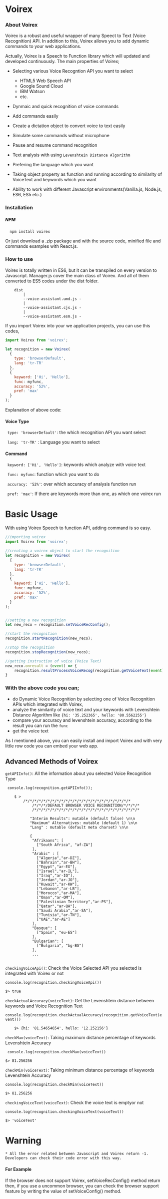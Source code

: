 
# Voirex

### About Voirex
Voirex is a robust and useful wrapper of many Speect to Text (Voice Recognition) API. In addition to this, Voirex allows you to add dynamic commands to your web applications.

Actually, Voirex is a Speech to Function library which will updated and developed continuously. The main properties of Voirex;

* Selecting various Voice Recogntion API you want to select 

    - HTML5 Web Speech API
    - Google Sound Cloud
    - IBM Watson
    - etc.
    
* Dynmaic and quick recognition of voice commands
* Add commands easily 
* Create a dictation object to convert voice to text easily
* Simulate some commands without microphone
* Pause and resume command recognition
* Text analysis with using ```Levenshtein Distance Algorithm```
* Prefering the language which you want 
* Taking object property as function and running according to similarity of VoiceText and keywords which you want
* Ability to work with different Javascript environments(Vanilla.js, Node.js, ES6, ES5 etc.)

### Installation

##### NPM

      npm install voirex
      
Or just download a .zip package and with the source code, minified file and commands examples with React.js.

### How to use

Voirex is totally written in ES6, but it can be transpiled on every version to Javascript. Manager.js cover the main class of Voirex. And all of them converted to ES5 codes under the dist folder. 
        
        
        
        dist
            |
            --voice-assistant.umd.js -
            |
            --voice-assistant.cjs.js -
            |
            --voice-assistant.esm.js -
            
 
If you import Voirex into your we application projects, you can use this codes,

```javascript
import Voirex from 'voirex';

let recognition = new Voirex(
  {
    type: 'browserDefault',
    lang: 'tr-TR'
  },
  {
    keyword: ['Hi', 'Hello'],
    func: myfunc,
    accuracy: '52%',
    pref: 'max'
  }
);
```

Explanation of above code:

#### Voice Type 

``` type: 'browserDefault'```: the which recognition API you want select

``` lang: 'tr-TR'``` : Language you want to select

#### Command

``` keyword: ['Hi', 'Hello']```: keywords which analyze with voice text

``` func: myfunc```: function which you want to do

``` accuracy: '52%'```: over which accuracy of analysis function run

``` pref: 'max'```: If there are keywords more than one, as which one  voirex run

# Basic Usage
With using Voirex Speech to function API, adding command is so easy.
```javascript
//importing voirex
import Voirex from 'voirex';

//creating a voirex object to start the recognition
let recognition = new Voirex(
  {
    type: 'browserDefault',
    lang: 'tr-TR'
  },
  {
    keyword: ['Hi', 'Hello'],
    func: myfunc,
    accuracy: '52%',
    pref: 'max'
  }
);


//setting a new recognition 
let new_reco = recognition.setVoiceRecConfig();

//start the recognition
recognition.startRecognition(new_reco);

//stop the recognition 
recognition.stopRecognition(new_reco);

//getting instruction of voice (Voice Text)
new_reco.onresult = (event) => {
    recognition.resultProcessVoiceRecog(recognition.getVoiceText(event));
}


```

### With the above code you can;
* do Dynamic Voice Recognition by selecting one of Voice Recognition APIs which integrated with Voirex,
* analyze the similarity of voice text and your keywords with Levenshtein Distance Algorithm like 
```{hi: '35.252365', hello: '80.5562255'}```
* compare your accuracy and levenshtein accuracy, according to the result you can run the ```func```
* get the voice text

As I mentioned above, you can easily install and import Voirex and with very little row code you can embed your web app.

## Advanced Methods of Voirex
```getAPIInfo()```: All the information about you selected Voice Recognition Type

``` console.log(recognition.getAPIInfo());```



```
    $ >  
        /*/*/*/*/*/*/*/*/*/*/*/*/*/*/*/*/*/*/*/*/*/*/*/*
            /*/*/*/DEFAULT BROWSER VOICE RECOGNITION/*/*/*/*
            /*/*/*/*/*/*/*/*/*/*/*/*/*/*/*/*/*/*/*/*/*/*/*/*

           "Interim Results": mutable (default false) \n\n
           "Maximum" Alternatives: mutable (default 1) \n\n
           "Lang" : mutable (default meta charset) \n\n
           
           { 
            "Afrikaans": [
              ["South Africa", "af-ZA"]
            ],
            "Arabic" : [
              ["Algeria","ar-DZ"],
              ["Bahrain","ar-BH"],
              ["Egypt","ar-EG"],
              ["Israel","ar-IL"],
              ["Iraq","ar-IQ"],
              ["Jordan","ar-JO"],
              ["Kuwait","ar-KW"],
              ["Lebanon","ar-LB"],
              ["Morocco","ar-MA"],
              ["Oman","ar-OM"],
              ["Palestinian Territory","ar-PS"],
              ["Qatar","ar-QA"],
              ["Saudi Arabia","ar-SA"],
              ["Tunisia","ar-TN"],
              ["UAE","ar-AE"]
            ],
            "Basque": [
              ["Spain", "eu-ES"]
            ],
            "Bulgarian": [
              ["Bulgaria", "bg-BG"]
            ],
            ...
   
```

```checkingVoiceApi()```: Check the Voice Selected API you selected is integrated with Voirex or not

```console.log(recognition.checkingVoiceApi())```

```$> true```

```checkActualAccuracy(voiceText)```: Get the Levenshtein distance between keywords and Voice Recognition Text

```console.log(recognition.checkActualAccuracy(recognition.getVoiceText(event)))```

```
    $> {hi: '81.54654654', hello: '12.252156'}
```

```checkMax(voiceText)```: Taking maximum distance percentage of keywords Levenshtein Accuracy

``` console.log(recognition.checkMax(voiceText))```

```$> 81.256256```

```checkMin(voiceText)```: Taking minimum distance percentage of keywords Levenshtein Accuracy

```console.log(recognition.checkMin(voiceText))```

```$> 81.256256```

```checkingVoiceText(voiceText)```: Check the voice text is emptyor not

```console.log(recognition.checkingVoiceText(voiceText))```

```$> 'voiceText'```


# Warning

    * All the error related between Javascript and Voirex return -1. Developers can check their code error with this way.
#### For Example
If the browser does not support Voirex, setVoiceRecConfig() method return then, if you use a uncommon browser, you can check the browser support feature by writing the value of setVoiceConfig() method.










   











